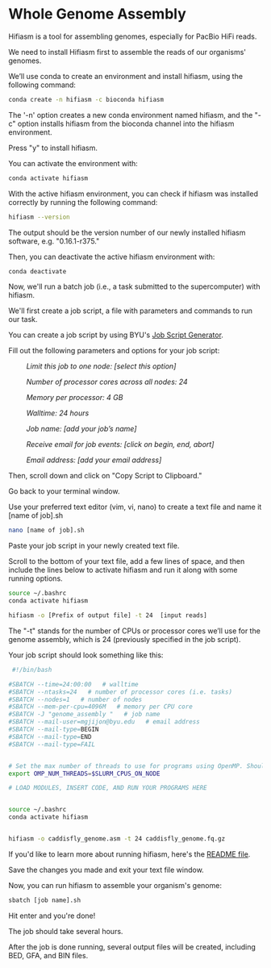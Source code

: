 # Whole Genome Assembly

Hifiasm is a tool for assembling genomes, especially for PacBio HiFi reads.

We need to install Hifiasm first to assemble the reads of our organisms' genomes.

We’ll use conda to create an environment and install hifiasm, using the following command:   

```bash
conda create -n hifiasm -c bioconda hifiasm
```
The '-n' option creates a new conda environment named hifiasm, and the "-c" option installs hifiasm from the bioconda channel into the hifiasm environment. 

Press "y" to install hifiasm.  

You can activate the environment with: 

```bash
conda activate hifiasm
```

With the active hifiasm environment, you can check if hifiasm was installed correctly by running the following command: 

```bash
hifiasm --version
```

The output should be the version number of our newly installed hifiasm software, e.g. "0.16.1-r375." 

Then, you can deactivate the active hifiasm environment with: 

```bash
conda deactivate
```

Now, we'll run a batch job (i.e., a task submitted to the supercomputer) with hifiasm.  

We'll first create a job script, a file with parameters and commands to run our task. 

You can create a job script by using BYU's [Job Script Generator](https://rc.byu.edu/documentation/slurm/script-generator). 


Fill out the following parameters and options for your job script:

&nbsp;&nbsp;&nbsp;&nbsp;&nbsp;&nbsp;&nbsp;&nbsp; *Limit this job to one node: [select this option]*

&nbsp;&nbsp;&nbsp;&nbsp;&nbsp;&nbsp;&nbsp;&nbsp; *Number of processor cores across all nodes: 24* 

&nbsp;&nbsp;&nbsp;&nbsp;&nbsp;&nbsp;&nbsp;&nbsp; *Memory per processor: 4 GB* 

&nbsp;&nbsp;&nbsp;&nbsp;&nbsp;&nbsp;&nbsp;&nbsp; *Walltime: 24 hours* 

&nbsp;&nbsp;&nbsp;&nbsp;&nbsp;&nbsp;&nbsp;&nbsp; *Job name: [add your job’s name]*

&nbsp;&nbsp;&nbsp;&nbsp;&nbsp;&nbsp;&nbsp;&nbsp; *Receive email for job events: [click on begin, end, abort]*

&nbsp;&nbsp;&nbsp;&nbsp;&nbsp;&nbsp;&nbsp;&nbsp; *Email address: [add your email address]*


Then, scroll down and click on "Copy Script to Clipboard."

Go back to your terminal window.

Use your preferred text editor (vim, vi, nano) to create a text file and name it [name of job].sh 

```bash
nano [name of job].sh 
```

Paste your job script in your newly created text file.  

Scroll to the bottom of your text file, add a few lines of space, and then include the lines below to activate hifiasm and run it along with some running options. 

```bash
source ~/.bashrc 
conda activate hifiasm

hifiasm -o [Prefix of output file] -t 24  [input reads]
```

 The "-t" stands for the number of CPUs or processor cores we’ll use for the genome assembly, which is 24 (previously specified in the job script). 

 Your job script should look something like this: 

```bash
 #!/bin/bash

#SBATCH --time=24:00:00   # walltime
#SBATCH --ntasks=24   # number of processor cores (i.e. tasks)
#SBATCH --nodes=1   # number of nodes
#SBATCH --mem-per-cpu=4096M   # memory per CPU core
#SBATCH -J "genome_assembly "   # job name
#SBATCH --mail-user=mgjijon@byu.edu   # email address
#SBATCH --mail-type=BEGIN
#SBATCH --mail-type=END
#SBATCH --mail-type=FAIL


# Set the max number of threads to use for programs using OpenMP. Should be <= ppn. Does nothing if the program doesn't use OpenMP.
export OMP_NUM_THREADS=$SLURM_CPUS_ON_NODE

# LOAD MODULES, INSERT CODE, AND RUN YOUR PROGRAMS HERE


source ~/.bashrc 
conda activate hifiasm


hifiasm -o caddisfly_genome.asm -t 24 caddisfly_genome.fq.gz
```

 If you'd like to learn more about running hifiasm, here's the [README file](https://github.com/chhylp123/hifiasm).  

Save the changes you made and exit your text file window.  

Now, you can run hifiasm to assemble your organism's genome:  

```bash
sbatch [job name].sh
```
Hit enter and you're done!

The job should take several hours. 

After the job is done running, several output files will be created, including BED, GFA, and BIN files. 
